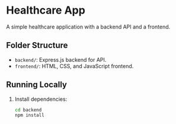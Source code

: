 # Healthcare App

A simple healthcare application with a backend API and a frontend.

## Folder Structure
- `backend/`: Express.js backend for API.
- `frontend/`: HTML, CSS, and JavaScript frontend.

## Running Locally
1. Install dependencies:
   ```bash
   cd backend
   npm install
